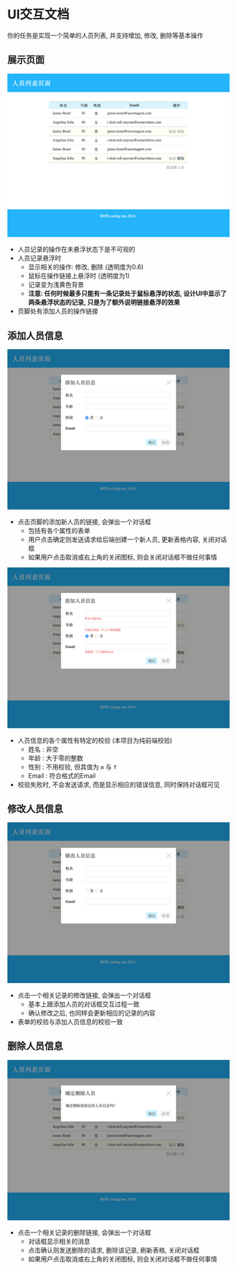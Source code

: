 # UI交互文档

你的任务是实现一个简单的人员列表, 并支持增加, 修改, 删除等基本操作

## 展示页面

![img](img/home.png)

- 人员记录的操作在未悬浮状态下是不可视的
- 人员记录悬浮时
    - 显示相关的操作: 修改, 删除 (透明度为0.6)
    - 鼠标在操作链接上悬浮时 (透明度为1)
    - 记录变为浅黄色背景    
    - **注意: 任何时候最多只能有一条记录处于鼠标悬浮的状态, 设计UI中显示了两条悬浮状态的记录, 只是为了额外说明链接悬浮的效果**
- 页脚处有添加人员的操作链接

## 添加人员信息

![img](img/add-person-without-errors.png)

- 点击页脚的添加新人员的链接, 会弹出一个对话框
    - 包括有各个属性的表单
    - 用户点击确定则发送请求给后端创建一个新人员, 更新表格内容, 关闭对话框
    - 如果用户点击取消或右上角的关闭图标, 则会关闭对话框不做任何事情

![img](img/add-person-with-errors.png)

- 人员信息的各个属性有特定的校验 (本项目为纯前端校验)
    - 姓名 : 非空
    - 年龄 : 大于零的整数
    - 性别 : 不用校验, 但其值为 `m` 与 `f`
    - Email : 符合格式的Email
- 校验失败时, 不会发送请求, 而是显示相应的错误信息, 同时保持对话框可见
    
## 修改人员信息

![img](img/edit-person.png)

- 点击一个相关记录的修改链接, 会弹出一个对话框
    - 基本上跟添加人员的对话框交互过程一致
    - 确认修改之后, 也同样会更新相应的记录的内容
- 表单的校验与添加人员信息的校验一致
 
## 删除人员信息

![img](img/confirm-remove.png)

- 点击一个相关记录的删除链接, 会弹出一个对话框
    - 对话框显示相关的消息
    - 点击确认则发送删除的请求, 删除该记录, 刷新表格, 关闭对话框
    - 如果用户点击取消或右上角的关闭图标, 则会关闭对话框不做任何事情